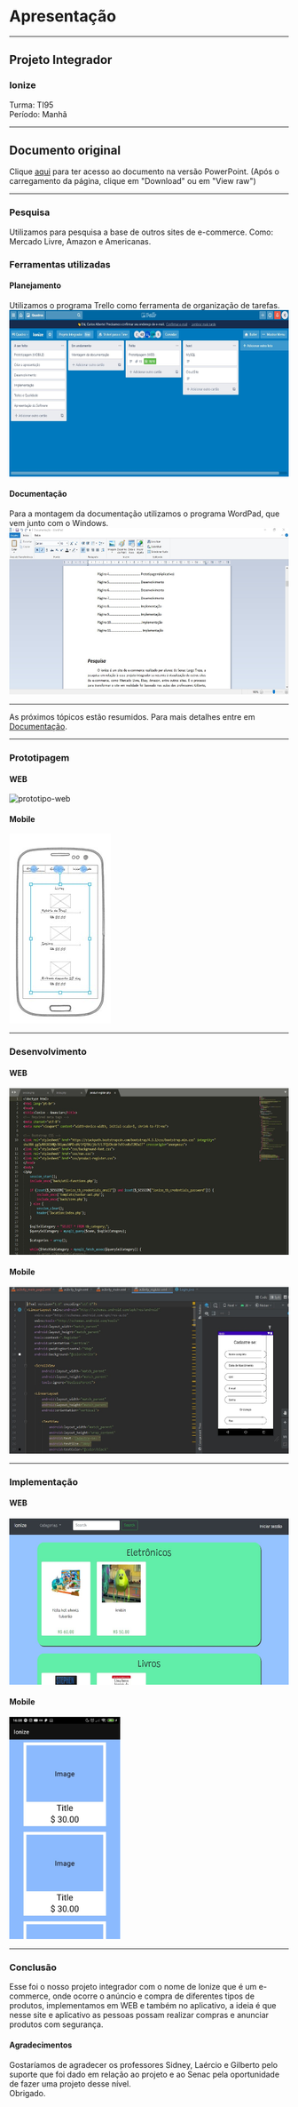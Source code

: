 # Apresentação
***
## Projeto Integrador  
### Ionize  
Turma: TI95  
Período: Manhã  
***
## Documento original  
Clique [aqui](https://github.com/mesquitakkk/Projeto-Integrador/blob/master/zips/apresentacao.rar) para ter acesso ao documento na versão PowerPoint. (Após o carregamento da página, clique em "Download" ou em "View raw")  
***
### Pesquisa  
Utilizamos para pesquisa a base de outros sites de e-commerce. Como: Mercado Livre, Amazon e Americanas.  
### Ferramentas utilizadas
#### Planejamento
Utilizamos o programa Trello como ferramenta de organização de tarefas.   
<img src="https://github.com/mesquitakkk/Projeto-Integrador/blob/master/img/planejamento/trello.jpg" height="300">

#### Documentação  
Para a montagem da documentação utilizamos o programa WordPad, que vem junto com o Windows.  
<img src="https://github.com/mesquitakkk/Projeto-Integrador/blob/master/img/montagem%20documentação/Screenshot_9.jpg" height="300"> 
 
***
As próximos tópicos estão resumidos. Para mais detalhes entre em [Documentação](https://github.com/mesquitakkk/Projeto-Integrador/blob/master/DOC.md).
***
### Prototipagem
#### WEB
![prototipo-web](https://github.com/mesquitakkk/Projeto-Integrador/blob/master/img/prototipagem%20web/prótipo.png)
#### Mobile
![prototipo-mobile](https://github.com/mesquitakkk/Projeto-Integrador/blob/master/img/prototipagem%20app/prototipagem.jpg)
***
### Desenvolvimento
#### WEB
<img src="https://github.com/mesquitakkk/Projeto-Integrador/blob/master/img/desenvolvimento/Screenshot_10.jpg" height="300">

#### Mobile
<img src="https://github.com/mesquitakkk/Projeto-Integrador/blob/master/img/desenvolvimento/WhatsApp%20Image%202020-11-18%20at%2021.46.55.jpeg" height="300">

***
### Implementação
#### WEB
<img src="https://github.com/mesquitakkk/Projeto-Integrador/blob/master/img/implementação/home.jpg" height="300">

#### Mobile
<img src="https://github.com/mesquitakkk/Projeto-Integrador/blob/master/img/implementação/WhatsApp%20Image%202020-11-25%20at%2016.08.51%20(2).jpeg" height="400">

***
### Conclusão
Esse foi o nosso projeto integrador com o nome de Ionize que é um e-commerce, onde ocorre o anúncio e compra de diferentes tipos de produtos, implementamos em WEB e também no aplicativo, a ideia é que nesse site e aplicativo as pessoas possam realizar compras e anunciar produtos com segurança.  
#### Agradecimentos
Gostaríamos de agradecer os professores Sidney, Laércio e Gilberto pelo suporte que foi dado em relação ao projeto e ao Senac pela oportunidade de fazer uma projeto desse nível.  
Obrigado.